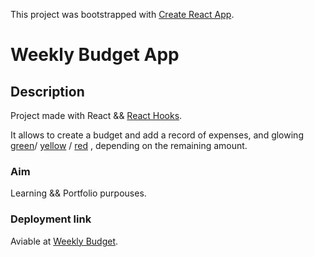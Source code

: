 This project was bootstrapped with [Create React App](https://github.com/facebook/create-react-app).

# Weekly Budget App

## Description

Project made with React && [React Hooks](https://en.reactjs.org/docs/hooks-intro.html).

It allows to create a budget and add a record of expenses, and glowing [green](https://placehold.it/15/c3e6cb/000000?text=+)/ [yellow](https://placehold.it/15/ffeeba/000000?text=+) / [red](https://placehold.it/15/f5c6cb/000000?text=+) , depending on the remaining amount.

### Aim

Learning && Portfolio purpouses.


### Deployment link

Aviable at [Weekly Budget](https://jovial-leavitt-760005.netlify.com).